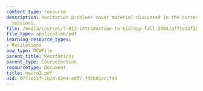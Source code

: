 ```yaml
---
content_type: resource
description: Recitation problems cover material discussed in the corresponding lecture
  sessions.
file: /media/courses/7-012-introduction-to-biology-fall-2004/d771e11f2b2d82e4edf77d6b85ac1f46_neuro2.pdf
file_type: application/pdf
learning_resource_types:
- Recitations
ocw_type: OCWFile
parent_title: Recitations
parent_type: CourseSection
resourcetype: Document
title: neuro2.pdf
uid: d771e11f-2b2d-82e4-edf7-7d6b85ac1f46
---
```

